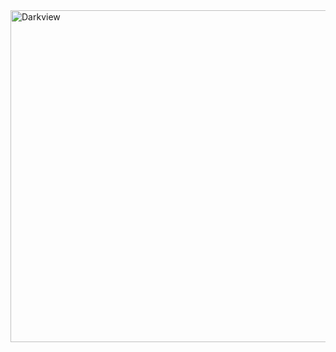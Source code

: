 <img width="531" alt="Darkview" src="https://user-images.githubusercontent.com/88467263/143722804-d3e9c722-423f-4284-8771-43664ac09a46.PNG">


